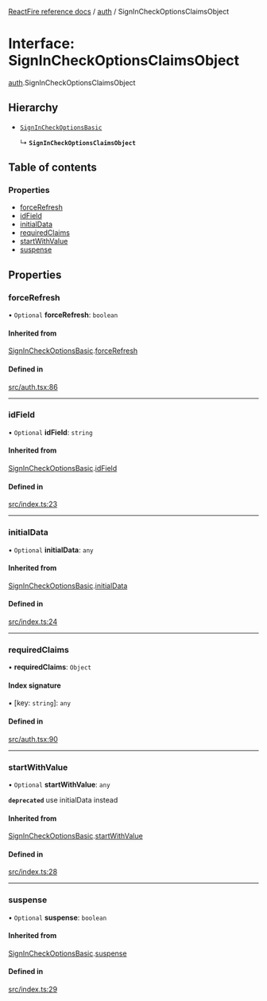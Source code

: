 [ReactFire reference docs](../README.md) / [auth](../modules/auth.md) / SignInCheckOptionsClaimsObject

# Interface: SignInCheckOptionsClaimsObject

[auth](../modules/auth.md).SignInCheckOptionsClaimsObject

## Hierarchy

- [`SignInCheckOptionsBasic`](auth.signincheckoptionsbasic.md)

  ↳ **`SignInCheckOptionsClaimsObject`**

## Table of contents

### Properties

- [forceRefresh](auth.signincheckoptionsclaimsobject.md#forcerefresh)
- [idField](auth.signincheckoptionsclaimsobject.md#idfield)
- [initialData](auth.signincheckoptionsclaimsobject.md#initialdata)
- [requiredClaims](auth.signincheckoptionsclaimsobject.md#requiredclaims)
- [startWithValue](auth.signincheckoptionsclaimsobject.md#startwithvalue)
- [suspense](auth.signincheckoptionsclaimsobject.md#suspense)

## Properties

### forceRefresh

• `Optional` **forceRefresh**: `boolean`

#### Inherited from

[SignInCheckOptionsBasic](auth.signincheckoptionsbasic.md).[forceRefresh](auth.signincheckoptionsbasic.md#forcerefresh)

#### Defined in

[src/auth.tsx:86](https://github.com/sujishpatel/reactfire/blob/main/src/auth.tsx#L86)

___

### idField

• `Optional` **idField**: `string`

#### Inherited from

[SignInCheckOptionsBasic](auth.signincheckoptionsbasic.md).[idField](auth.signincheckoptionsbasic.md#idfield)

#### Defined in

[src/index.ts:23](https://github.com/sujishpatel/reactfire/blob/main/src/index.ts#L23)

___

### initialData

• `Optional` **initialData**: `any`

#### Inherited from

[SignInCheckOptionsBasic](auth.signincheckoptionsbasic.md).[initialData](auth.signincheckoptionsbasic.md#initialdata)

#### Defined in

[src/index.ts:24](https://github.com/sujishpatel/reactfire/blob/main/src/index.ts#L24)

___

### requiredClaims

• **requiredClaims**: `Object`

#### Index signature

▪ [key: `string`]: `any`

#### Defined in

[src/auth.tsx:90](https://github.com/sujishpatel/reactfire/blob/main/src/auth.tsx#L90)

___

### startWithValue

• `Optional` **startWithValue**: `any`

**`deprecated`** use initialData instead

#### Inherited from

[SignInCheckOptionsBasic](auth.signincheckoptionsbasic.md).[startWithValue](auth.signincheckoptionsbasic.md#startwithvalue)

#### Defined in

[src/index.ts:28](https://github.com/sujishpatel/reactfire/blob/main/src/index.ts#L28)

___

### suspense

• `Optional` **suspense**: `boolean`

#### Inherited from

[SignInCheckOptionsBasic](auth.signincheckoptionsbasic.md).[suspense](auth.signincheckoptionsbasic.md#suspense)

#### Defined in

[src/index.ts:29](https://github.com/sujishpatel/reactfire/blob/main/src/index.ts#L29)
